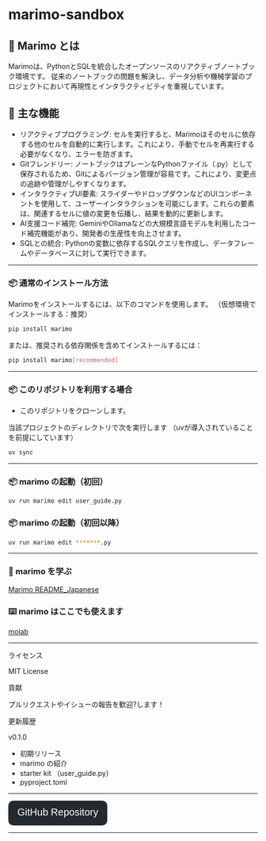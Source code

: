 # marimo-sandbox

## 🐍 Marimo とは

Marimoは、PythonとSQLを統合したオープンソースのリアクティブノートブック環境です。
従来のノートブックの問題を解決し、データ分析や機械学習のプロジェクトにおいて再現性とインタラクティビティを重視しています。


## 🚀 主な機能

- リアクティブプログラミング: セルを実行すると、Marimoはそのセルに依存する他のセルを自動的に実行します。これにより、手動でセルを再実行する必要がなくなり、エラーを防ぎます。
- Gitフレンドリー: ノートブックはプレーンなPythonファイル（.py）として保存されるため、Gitによるバージョン管理が容易です。これにより、変更点の追跡や管理がしやすくなります。
- インタラクティブUI要素: スライダーやドロップダウンなどのUIコンポーネントを使用して、ユーザーインタラクションを可能にします。これらの要素は、関連するセルに値の変更を伝播し、結果を動的に更新します。
- AI支援コード補完: GeminiやOllamaなどの大規模言語モデルを利用したコード補完機能があり、開発者の生産性を向上させます。
- SQLとの統合: Pythonの変数に依存するSQLクエリを作成し、データフレームやデータベースに対して実行できます。

---

### 📦 通常のインストール方法

Marimoをインストールするには、以下のコマンドを使用します。
（仮想環境でインストールする：推奨）

```bash
pip install marimo
```
または、推奨される依存関係を含めてインストールするには：
```bash
pip install marimo[recommended]
```

---

### 📦 このリポジトリを利用する場合

- このリポジトリをクローンします。

当該プロジェクトのディレクトリで次を実行します
（uvが導入されていることを前提にしています）

```bash
uv sync
```

---

### 📦 marimo の起動（初回）

```bash
uv run marimo edit user_guide.py
```

### 📦 marimo の起動（初回以降）

```bash
uv run marimo edit *******.py
```

---

### 📓 marimo を学ぶ

[Marimo README_Japanese](https://github.com/marimo-team/marimo/blob/main/README_Japanese.md)

### ⌨️ marimo はここでも使えます

[molab](https://molab.marimo.io/notebooks)

---
ライセンス

MIT License

貢献

プルリクエストやイシューの報告を歓迎?します！

更新履歴

v0.1.0

- 初期リリース
- marimo の紹介
- starter kit （user_guide.py）
- pyproject.toml

---

<svg xmlns="http://www.w3.org/2000/svg" width="200" height="50" viewBox="0 0 200 50">
  <a href="https://github.com/watanabe3tipapa/marimo-sandbox" target="_blank">
    <rect width="200" height="50" rx="10" fill="#24292e"/>
    <text x="50%" y="50%" alignment-baseline="middle" text-anchor="middle" fill="#ffffff" font-size="20" font-family="Arial">GitHub Repository</text>
  </a>
</svg>


---

